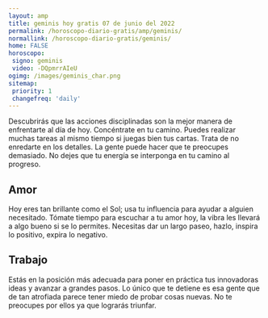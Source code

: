 ```yaml
---
layout: amp
title: geminis hoy gratis 07 de junio del 2022 
permalink: /horoscopo-diario-gratis/amp/geminis/
normallink: /horoscopo-diario-gratis/geminis/
home: FALSE
horoscopo:
 signo: geminis
 video: -DQpmrrAIeU
ogimg: /images/geminis_char.png
sitemap:
 priority: 1
 changefreq: 'daily'
---
```



Descubrirás que las acciones disciplinadas son la mejor manera de enfrentarte al día de hoy. Concéntrate en tu camino. Puedes realizar muchas tareas al mismo tiempo si juegas bien tus cartas. Trata de no enredarte en los detalles. La gente puede hacer que te preocupes demasiado. No dejes que tu energía se interponga en tu camino al progreso.

## Amor

Hoy eres tan brillante como el Sol; usa tu influencia para ayudar a alguien necesitado. Tómate tiempo para escuchar a tu amor hoy, la vibra les llevará a algo bueno si se lo permites. Necesitas dar un largo paseo, hazlo, inspira lo positivo, expira lo negativo.

## Trabajo

Estás en la posición más adecuada para poner en práctica tus innovadoras ideas y avanzar a grandes pasos. Lo único que te detiene es esa gente que de tan atrofiada parece tener miedo de probar cosas nuevas. No te preocupes por ellos ya que lograrás triunfar.